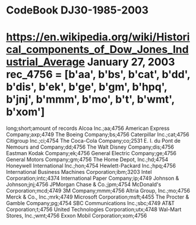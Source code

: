 CodeBook DJ30-1985-2003
=======================
https://en.wikipedia.org/wiki/Historical_components_of_Dow_Jones_Industrial_Average
January 27, 2003
rec_4756 = [b'aa', b'bs', b'cat', b'dd', b'dis', b'ek', b'ge', b'gm', b'hpq', b'jnj', b'mmm', b'mo', b't', b'wmt', b'xom']
=======================
long;short;amount of records
Alcoa Inc.;aa;4756
American Express Company;axp;4749
The Boeing Company;bs;4756
Caterpillar Inc.;cat;4756
Citigroup Inc.;ci;4754
The Coca-Cola Company;co;2531
E. I. du Pont de Nemours and Company;dd;4756
The Walt Disney Company;dis;4756
Eastman Kodak Company;ek;4756
General Electric Company;ge;4756
General Motors Company;gm;4756
The Home Depot, Inc.;hd;4754
Honeywell International Inc.;hon;4754
Hewlett-Packard Inc.;hpq;4756
International Business Machines Corporation;ibm;3203
Intel Corporation;intc;4374
International Paper Company;ip;4749
Johnson & Johnson;jnj;4756
JPMorgan Chase & Co.;jpm;4754
McDonald's Corporation;mcd;4749
3M Company;mmm;4756
Altria Group, Inc.;mo;4756
Merck & Co., Inc.;mrk;4749
Microsoft Corporation;msft;4455
The Procter & Gamble Company;pg;4754
SBC Communications Inc.;sbc;4749
AT&T Corporation;t;4756
United Technologies Corporation;utx;4748
Wal-Mart Stores, Inc.;wmt;4756
Exxon Mobil Corporation;xom;4756
